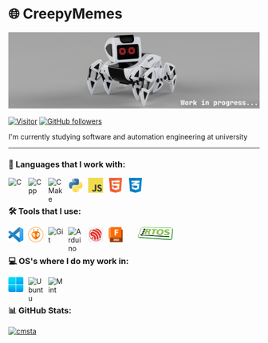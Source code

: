# 🌐 CreepyMemes

![Strandy Robot Current Project](icons/banner.png)

[![Visitor](https://visitor-badge.laobi.icu/badge?page_id=CreepyMemes.CreepyMemes)](https://github.com/CreepyMemes) [![GitHub followers](https://img.shields.io/github/followers/CreepyMemes.svg?style=social&label=Follow)](https://github.com/CreepyMemes?tab=followers)

I'm currently studying software and automation engineering at university

---

### 📝 Languages that I work with:

<a href="https://www.gnu.org">         <img align="left" alt="C"          width="30px" style="padding-right:10px;" src="https://upload.wikimedia.org/wikipedia/commons/1/19/C_Logo.png"/></a>
<a href="https://www.isocpp.org">      <img align="left" alt="Cpp"        width="30px" style="padding-right:10px;" src="https://upload.wikimedia.org/wikipedia/commons/1/18/ISO_C%2B%2B_Logo.svg"/></a>
<a href="https://cmake.org/">          <img align="left" alt="CMake"      width="30px" style="padding-right:10px;" src="https://upload.wikimedia.org/wikipedia/commons/9/96/CMake-logo-triangle-high-res.png"/></a>
<a href="https://www.python.org/">     <img align="left" alt="Python"     width="30px" style="padding-right:10px;" src="https://github.com/CreepyMemes/CreepyMEmes/blob/main/icons/python.png?raw=true"/></a>
<a href="https://www.javascript.com/"> <img align="left" alt="Javascript" width="30px" style="padding-right:10px;" src="https://github.com/CreepyMemes/CreepyMEmes/blob/main/icons/javascript.png?raw=true"/></a>
<a href="http://tinyurl.com/y4vmrxfk"> <img align="left" alt="Html"       width="30px" style="padding-right:10px;" src="https://github.com/CreepyMemes/CreepyMEmes/blob/main/icons/html.png?raw=true"/></a>
<a href="http://tinyurl.com/2p8dj9yf"> <img align="left" alt="Css"        width="30px" style="padding-right:10px;" src="https://github.com/CreepyMemes/CreepyMEmes/blob/main/icons/css.png?raw=true"/></a>
<br />

#

### 🛠️ Tools that I use:

<a href="https://code.visualstudio.com/">                <img align="left" alt="VsCode"     width="30px" style="padding-right:10px;" src="https://github.com/CreepyMemes/CreepyMEmes/blob/main/icons/vscode.png?raw=true" /></a>
<a href="https://platformio.org/">                       <img align="left" alt="PlatformIO" width="30px" style="padding-right:10px;" src="https://github.com/CreepyMemes/CreepyMEmes/blob/main/icons/platformio.png?raw=true" /></a>
<a href="https://git-scm.com/">                          <img align="left" alt="Git"        width="30px" style="padding-right:10px;" src="https://cdn.jsdelivr.net/gh/devicons/devicon/icons/git/git-original.svg" /></a>
<a href="https://www.arduino.cc/">     <img align="left" alt="Arduino"    width="30px" style="padding-right:10px;" src="https://brandslogos.com/wp-content/uploads/images/large/arduino-logo-1.png"/></a>
<a href="http://tinyurl.com/mrwbrytk"> <img align="left" alt="Espidf"     width="30px" style="padding-right:10px;" src="https://github.com/CreepyMemes/CreepyMEmes/blob/main/icons/espidf.png?raw=true"/></a>
<a href="https://www.autodesk.com/products/fusion-360/"> <img align="left" alt="Fusion360"  width="30px" style="padding-right:30px;" src="https://github.com/CreepyMemes/CreepyMEmes/blob/main/icons/fusion360.png?raw=true" /></a>
<a href="https://freertos.org/">                         <img align="left" alt="Freertos"   width="70px" style="padding-right:10px;" src="https://github.com/CreepyMemes/CreepyMEmes/blob/main/icons/freertos.png?raw=true"/></a>
<br />

#

### 💻 OS's where I do my work in:
<a href="https://www.microsoft.com/en-us/windows"> <img align="left" alt="Win11"  width="30px" style="padding-right:10px;" src="https://github.com/CreepyMemes/CreepyMEmes/blob/main/icons/win11.png?raw=true" /></a>
<a href="https://ubuntu.com/">                     <img align="left" alt="Ubuntu" width="30px" style="padding-right:10px;" src="https://brandslogos.com/wp-content/uploads/images/large/ubuntu-logo.png" /></a>
<a href="https://linuxmint.com/">                  <img align="left" alt="Mint"   width="30px" style="padding-right:10px;" src="https://upload.wikimedia.org/wikipedia/commons/thumb/3/3f/Linux_Mint_logo_without_wordmark.svg/1200px-Linux_Mint_logo_without_wordmark.svg.png" /></a>
<br />

#

### 📊 GitHub Stats:
[![cmsta](https://github-readme-stats.vercel.app/api?username=CreepyMemes&theme=radical)](https://github.com/anuraghazra/github-readme-stats)
